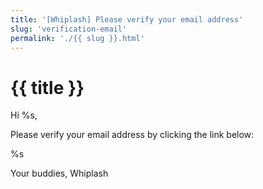 ```yaml
---
title: '[Whiplash] Please verify your email address'
slug: 'verification-email'
permalink: './{{ slug }}.html'
---
```

# {{ title }}

Hi %s,

Please verify your email address by clicking the link below:

%s

Your buddies,
Whiplash